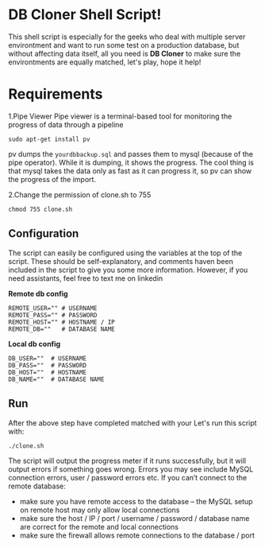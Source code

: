 # DB Cloner Shell Script!

This shell script is especially for the geeks who deal with multiple server environtment and want to run some test on a production database, but without affecting data itself, all you need is **DB Cloner** to make sure the environtments are equally matched, let's play, hope it help!


# Requirements
1.Pipe Viewer
Pipe viewer is a terminal-based tool for monitoring the progress of data through a pipeline

    sudo apt-get install pv

pv dumps the `yourdbbackup.sql` and passes them to mysql (because of the pipe operator). While it is dumping, it shows the progress. The cool thing is that mysql takes the data only as fast as it can progress it, so pv can show the progress of the import.

2.Change the permission of clone.sh to 755

    chmod 755 clone.sh

## Configuration
The script can easily be configured using the variables at the top of the script. These should be self-explanatory, and comments haven been included in the script to give you some more information. However, if you need assistants, feel free to text me on linkedin

**Remote db config**

    REMOTE_USER="" # USERNAME
    REMOTE_PASS="" # PASSWORD
    REMOTE_HOST="" # HOSTNAME / IP
    REMOTE_DB=""   # DATABASE NAME

**Local db config**

    DB_USER=""  # USERNAME
    DB_PASS=""  # PASSWORD
    DB_HOST=""  # HOSTNAME
    DB_NAME=""  # DATABASE NAME
    
## Run

After the above step have completed matched with your 
Let's run this script with:

    ./clone.sh

The script will output the progress meter if it runs successfully, but it will output errors if something goes wrong. Errors you may see include MySQL connection errors, user / password errors etc. If you can’t connect to the remote database:

-   make sure you have remote access to the database – the MySQL setup on remote host may only allow local connections
-   make sure the host / IP / port / username / password / database name are correct for the remote and local connections
-   make sure the firewall allows remote connections to the database / port
